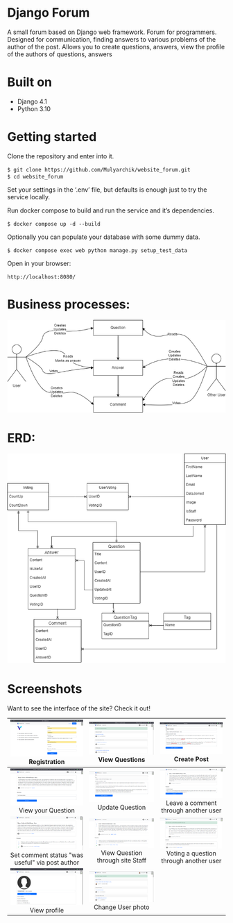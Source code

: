 # Django Forum #

A small forum based on Django web framework. Forum for programmers. Designed for communication, finding answers to
various problems of the author of the post. Allows you to create questions, answers, view the profile of the
authors of questions, answers

# Built on #

* Django 4.1
* Python 3.10


# Getting started #

Clone the repository and enter into it.

``` 
$ git clone https://github.com/Mulyarchik/website_forum.git
$ cd website_forum
```

Set your settings in the ‘.env’ file, but defaults is enough just to try the service locally.

Run docker compose to build and run the service and it’s dependencies.

```
$ docker compose up -d --build
```

Optionally you can populate your database with some dummy data.

```
$ docker compose exec web python manage.py setup_test_data
```

Open in your browser:

```
http://localhost:8080/
```


# Business processes: #

![image](assets/business_processes.png)

# ERD: #

![image](assets/erd.drawio.png)


# Screenshots #

Want to see the interface of the site? Check it out!

|                           ![](assets/registration.png) Registration                           |               ![](assets/view_questions.png)   View Questions               |                         ![](assets/create_post.png)    Create Post                          |
|:---------------------------------------------------------------------------------------------:|:---------------------------------------------------------------------------:|:-------------------------------------------------------------------------------------------:|
|              ![](assets/view_question_through_author.png)    View your Question               |             ![](assets/update_question.png)    Update Question              | ![](assets/leave_a_comment_through_another_user.png)   Leave a comment through another user |
| ![](assets/set_useful_status_to_answer.png)   Set comment status "was useful" via post author | ![](assets/view_thread_through_staff.png)  View Question through site Staff |         ![](assets/question_rating_up.png)   Voting a question through another user         |
|                          ![](assets/view_profile.png)  View profile                           |               ![](assets/update_photo.png)  Change User photo               |                                                                                             |
